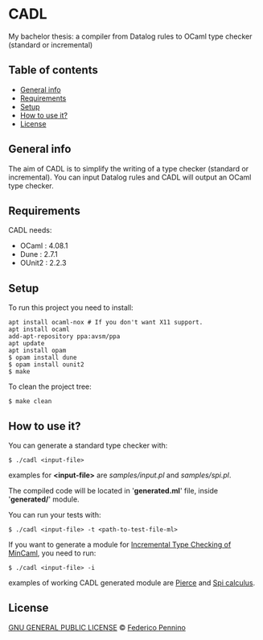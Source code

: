 # CADL
My bachelor thesis: a compiler from Datalog rules to OCaml type checker (standard or incremental) 

## Table of contents
* [General info](#general-info)
* [Requirements](#requirements)
* [Setup](#setup)
* [How to use it?](#how-to-use)
* [License](#license)

## General info
The aim of CADL is to simplify the writing of a type checker (standard or incremental). You can input Datalog rules and CADL will output an OCaml type checker. 
	
## Requirements
CADL needs:
* OCaml : 4.08.1
* Dune : 2.7.1
* OUnit2 : 2.2.3
	
## Setup
To run this project you need to install:

```
apt install ocaml-nox # If you don't want X11 support.
apt install ocaml
add-apt-repository ppa:avsm/ppa
apt update
apt install opam
$ opam install dune
$ opam install ounit2
$ make
```

To clean the project tree:

```
$ make clean
```

## How to use it?

You can generate a standard type checker with:

```
$ ./cadl <input-file>
```

examples for **\<input-file\>** are _samples/input.pl_ and _samples/spi.pl_.

The compiled code will be located in '__generated.ml__' file, inside '__generated/__' module.

You can run your tests with:

```
$ ./cadl <input-file> -t <path-to-test-file-ml>
```

If you want to generate a module for [Incremental Type Checking of MinCaml](https://github.com/mcaos/incremental-mincaml), you need to run:

```
$ ./cadl <input-file> -i
```

examples of working CADL generated module are [Pierce](https://github.com/freek9807/CADL/tree/incrementalizer-pierce) and [Spi calculus](https://github.com/freek9807/CADL/tree/incrementalizer-spi-calculus).
## License

[GNU GENERAL PUBLIC LICENSE](https://github.com/freek9807/TSP-DP-PARALLEL/blob/master/LICENSE) © [Federico Pennino](mailto:federico@freek.io?subject=[GitHub]%20TSP%20CPP)
